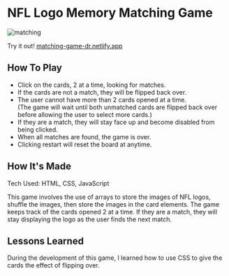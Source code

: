 # NFL Logo Memory Matching Game

![matching](https://user-images.githubusercontent.com/102004658/165450380-51fb884b-9258-4819-bf2c-f07e8e98b074.png)

Try it out! 
<a href="https://matching-game-dr.netlify.app/" target="_blank">matching-game-dr.netlify.app</a>

## How To Play
- Click on the cards, 2 at a time, looking for matches.<br>
- If the cards are not a match, they will be flipped back over.<br>
- The user cannot have more than 2 cards opened at a time. <br> (The game will wait until both unmatched cards are flipped back over before allowing the user to select more cards.)<br>
- If they are a match, they will stay face up and become disabled from being clicked.<br>
- When all matches are found, the game is over.<br>
- Clicking restart will reset the board at anytime.


## How It's Made
Tech Used: HTML, CSS, JavaScript

This game involves the use of arrays to store the images of NFL logos, shuffle the images, then store the images in the card elements. The game keeps track of the cards opened 2 at a time. If they are a match, they will stay displaying the logo as the user finds the next match.

## Lessons Learned
During the development of this game, I learned how to use CSS to give the cards the effect of flipping over.
